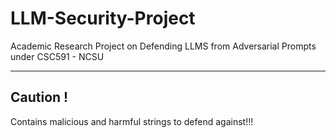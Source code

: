 # LLM-Security-Project
Academic Research Project on Defending LLMS from Adversarial Prompts under CSC591 - NCSU
___
## Caution !
Contains malicious and harmful strings to defend against!!!
